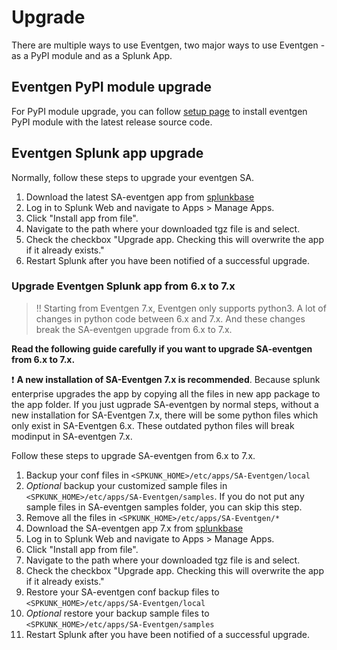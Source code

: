 # Upgrade

There are multiple ways to use Eventgen, two major ways to use Eventgen - as a PyPI module and as a Splunk App.

## Eventgen PyPI module upgrade

For PyPI module upgrade, you can follow [setup page](./SETUP.md#pypi-installation) to install eventgen PyPI module with the latest release source code.

<a id="sa-app-upgrade"></a>
## Eventgen Splunk app upgrade

Normally, follow these steps to upgrade your eventgen SA.

1. Download the latest SA-eventgen app from [splunkbase](https://splunkbase.splunk.com/app/1924/)
1. Log in to Splunk Web and navigate to Apps > Manage Apps.
1. Click "Install app from file".
1. Navigate to the path where your downloaded tgz file is and select.
1. Check the checkbox "Upgrade app. Checking this will overwrite the app if it already exists."
1. Restart Splunk after you have been notified of a successful upgrade.

<a id="sa-app-upgrade-to-7"></a>
### Upgrade Eventgen Splunk app from 6.x to 7.x

> :bangbang: Starting from Eventgen 7.x, Eventgen only supports python3. A lot of changes in python code between 6.x and 7.x. And these changes break the SA-eventgen upgrade from 6.x to 7.x.

**Read the following guide carefully if you want to upgrade SA-eventgen from 6.x to 7.x.**

:heavy_exclamation_mark: **A new installation of SA-Eventgen 7.x is recommended**.
Because splunk enterprise upgrades the app by copying all the files in new app package to the app folder. If you just ugprade SA-eventgen by normal steps, without a new installation for SA-Eventgen 7.x, there will be some python files which only exist in SA-Eventgen 6.x. These outdated python files will break modinput in SA-eventgen 7.x.

Follow these steps to upgrade SA-eventgen from 6.x to 7.x.

1. Backup your conf files in `<SPKUNK_HOME>/etc/apps/SA-Eventgen/local`
1. *Optional* backup your customized sample files in `<SPKUNK_HOME>/etc/apps/SA-Eventgen/samples`. If you do not put any sample files in SA-eventgen samples folder, you can skip this step.
1. Remove all the files in `<SPKUNK_HOME>/etc/apps/SA-Eventgen/*`
1. Download the SA-eventgen app 7.x from [splunkbase](https://splunkbase.splunk.com/app/1924/)
1. Log in to Splunk Web and navigate to Apps > Manage Apps.
1. Click "Install app from file".
1. Navigate to the path where your downloaded tgz file is and select.
1. Check the checkbox "Upgrade app. Checking this will overwrite the app if it already exists."
1. Restore your SA-eventgen conf backup files to `<SPKUNK_HOME>/etc/apps/SA-Eventgen/local`
1. *Optional* restore your backup sample files to `<SPKUNK_HOME>/etc/apps/SA-Eventgen/samples`
1. Restart Splunk after you have been notified of a successful upgrade.




